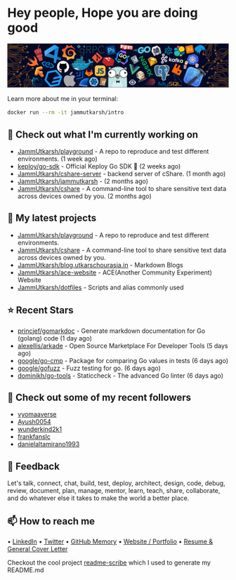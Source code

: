 # Hey people, Hope you are doing good

![Image](https://github.com/JammUtkarsh/jammutkarsh/blob/main/github-banner.png?raw=true)

Learn more about me in your terminal:

```bash
docker run --rm -it jammutkarsh/intro
```

## 👷 Check out what I'm currently working on

- [JammUtkarsh/playground](https://github.com/JammUtkarsh/playground) - A repo to reproduce and test different environments. (1 week ago)
- [keploy/go-sdk](https://github.com/keploy/go-sdk) - Official Keploy Go SDK 🔵 (2 weeks ago)
- [JammUtkarsh/cshare-server](https://github.com/JammUtkarsh/cshare-server) - backend server of cShare. (1 month ago)
- [JammUtkarsh/jammutkarsh](https://github.com/JammUtkarsh/jammutkarsh) -  (2 months ago)
- [JammUtkarsh/cshare](https://github.com/JammUtkarsh/cshare) - A command-line tool to share sensitive text data across devices owned by you. (2 months ago)

## 🌱 My latest projects

- [JammUtkarsh/playground](https://github.com/JammUtkarsh/playground) - A repo to reproduce and test different environments.
- [JammUtkarsh/cshare](https://github.com/JammUtkarsh/cshare) - A command-line tool to share sensitive text data across devices owned by you.
- [JammUtkarsh/blog.utkarschourasia.in](https://github.com/JammUtkarsh/blog.utkarschourasia.in) - Markdown Blogs
- [JammUtkarsh/ace-website](https://github.com/JammUtkarsh/ace-website) - ACE(Another Community Experiment) Website
- [JammUtkarsh/dotfiles](https://github.com/JammUtkarsh/dotfiles) - Scripts and alias commonly used

## ⭐ Recent Stars

- [princjef/gomarkdoc](https://github.com/princjef/gomarkdoc) - Generate markdown documentation for Go (golang) code (1 day ago)
- [alexellis/arkade](https://github.com/alexellis/arkade) - Open Source Marketplace For Developer Tools (5 days ago)
- [google/go-cmp](https://github.com/google/go-cmp) - Package for comparing Go values in tests (6 days ago)
- [google/gofuzz](https://github.com/google/gofuzz) - Fuzz testing for go. (6 days ago)
- [dominikh/go-tools](https://github.com/dominikh/go-tools) - Staticcheck - The advanced Go linter (6 days ago)

## 👯 Check out some of my recent followers

- [vyomaaverse](https://github.com/vyomaaverse)
- [Ayush0054](https://github.com/Ayush0054)
- [wunderkind2k1](https://github.com/wunderkind2k1)
- [frankfanslc](https://github.com/frankfanslc)
- [danielaltamirano1993](https://github.com/danielaltamirano1993)

## 💬 Feedback

Let's talk, connect, chat, build, test, deploy, architect, design, code, debug, review, document, plan, manage, mentor, learn, teach, share, collaborate, and do whatever else it takes to make the world a better place.

## 📫 How to reach me

  &bullet; [LinkedIn](https://www.linkedin.com/in/5utkarshc/)
  &bullet; [Twitter](https://twitter.com/JammUtkarsh)
  &bullet; [GitHub Memory](https://githubmemory.com/@JammUtkarsh)
  &bullet; [Website / Portfolio](https://utkarshchourasia.in/)
  &bullet; [Resume & General Cover Letter](https://drive.google.com/drive/folders/1ci7ngCK4trDgoGHongJxUamzC4hm0AqE?usp=sharing)

Checkout the cool project [readme-scribe](https://github.com/muesli/readme-scribe) which I used to generate my README.md
